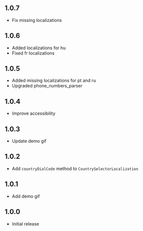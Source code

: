 ## 1.0.7
* Fix missing localizations

## 1.0.6

* Added localizations for hu
* Fixed fr localizations

## 1.0.5

* Added missing localizations for pt and ru
* Upgraded phone_numbers_parser 

## 1.0.4

* Improve accessibility

## 1.0.3

* Update demo gif

## 1.0.2

* Add `countryDialCode` method to `CountrySelectorLocalization`

## 1.0.1

* Add demo gif

## 1.0.0

* Initial release
